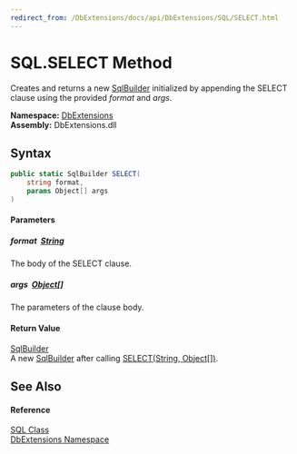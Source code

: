 ```yaml
---
redirect_from: /DbExtensions/docs/api/DbExtensions/SQL/SELECT.html
---
```


SQL.SELECT Method
=================
Creates and returns a new [SqlBuilder][1] initialized by appending the SELECT clause using the provided *format* and *args*.
  
**Namespace:** [DbExtensions][2]  
**Assembly:** DbExtensions.dll

Syntax
------

```csharp
public static SqlBuilder SELECT(
	string format,
	params Object[] args
)
```

#### Parameters

##### *format*  [String][3]
The body of the SELECT clause.

##### *args*  [Object][4][]
The parameters of the clause body.

#### Return Value
[SqlBuilder][1]  
 A new [SqlBuilder][1] after calling [SELECT(String, Object[])][5].

See Also
--------

#### Reference
[SQL Class][6]  
[DbExtensions Namespace][2]  

[1]: ../SqlBuilder/README.md
[2]: ../README.md
[3]: https://learn.microsoft.com/dotnet/api/system.string
[4]: https://learn.microsoft.com/dotnet/api/system.object
[5]: ../SqlBuilder/SELECT_1.md
[6]: README.md